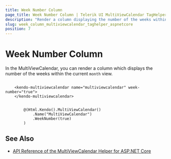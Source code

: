```yaml
---
title: Week Number Column
page_title: Week Number Column | Telerik UI MultiViewCalendar TagHelper for ASP.NET Core
description: "Render a column displaying the number of the weeks within the current month view when working with the Telerik UI MultiViewCalendar TagHelper."
slug: week_column_multiviewcalendar_taghelper_aspnetcore
position: 7
---
```


# Week Number Column

In the MultiViewCalendar, you can render a column which displays the number of the weeks within the current `month` view.

```tagHelper

    <kendo-multiviewcalendar name="multiviewcalendar" week-number="true">
    </kendo-multiviewcalendar>

```
```Razor

        @(Html.Kendo().MultiViewCalendar()
            .Name("MultiViewCalendar")
            .WeekNumber(true)
        )
```

## See Also

* [API Reference of the MultiViewCalendar Helper for ASP.NET Core](/api/multiviewcalendar)
